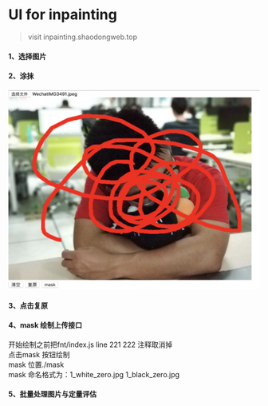 # UI for inpainting

> visit inpainting.shaodongweb.top

#### 1、选择图片

#### 2、涂抹
![image](./img/inpaint.jpg)

#### 3、点击复原

#### 4、mask 绘制上传接口
开始绘制之前把fnt/index.js line 221 222 注释取消掉<br>
点击mask 按钮绘制<br>
mask 位置./mask<br>
mask 命名格式为：1_white_zero.jpg  1_black_zero.jpg

#### 5、批量处理图片与定量评估